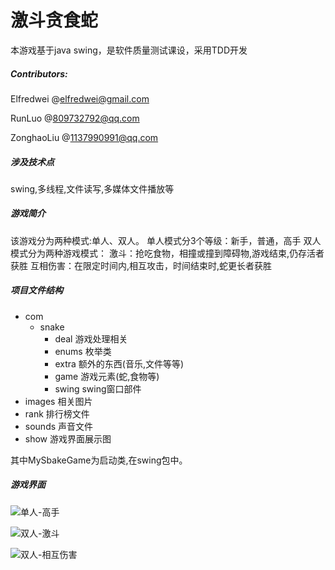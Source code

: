 # 激斗贪食蛇

本游戏基于java swing，是软件质量测试课设，采用TDD开发

##### Contributors:

Elfredwei @elfredwei@gmail.com

RunLuo @809732792@qq.com

ZonghaoLiu @1137990991@qq.com

##### 涉及技术点

swing,多线程,文件读写,多媒体文件播放等

##### 游戏简介

该游戏分为两种模式:单人、双人。
单人模式分3个等级：新手，普通，高手
双人模式分为两种游戏模式：
激斗：抢吃食物，相撞或撞到障碍物,游戏结束,仍存活者获胜
互相伤害：在限定时间内,相互攻击，时间结束时,蛇更长者获胜

##### 项目文件结构

- com
  - snake
    - deal  游戏处理相关
    - enums 枚举类
    -  extra 额外的东西(音乐,文件等等)
    - game 游戏元素(蛇,食物等)
    - swing swing窗口部件
- images 相关图片
- rank 排行榜文件
- sounds 声音文件
- show 游戏界面展示图

其中MySbakeGame为启动类,在swing包中。



##### 游戏界面

![单人-高手](https://github.com/zhangwenkang0/SnakeGame/blob/master/show/单人-高手.png)

![双人-激斗](https://github.com/zhangwenkang0/SnakeGame/blob/master/show/双人-激斗.png)

![双人-相互伤害](https://github.com/zhangwenkang0/SnakeGame/blob/master/show/双人-相互伤害.png)

